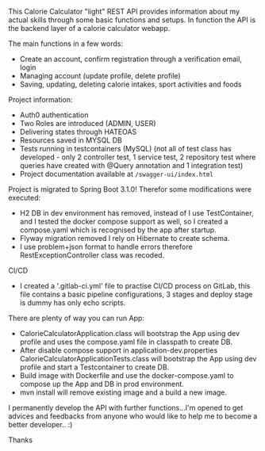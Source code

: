 This Calorie Calculator "light" REST API provides information about my actual skills through some basic functions and setups.
In function the API is the backend layer of a calorie calculator webapp.

The main functions in a few words:

- Create an account, confirm registration through a verification email, login 
- Managing account (update profile, delete profile)
- Saving, updating, deleting calorie intakes, sport activities and foods

Project information:

- Auth0 authentication 
- Two Roles are introduced (ADMIN, USER) 
- Delivering states through HATEOAS
- Resources saved in MYSQL DB
- Tests running in testcontainers (MySQL) (not all of test class has developed - only 2 controller test, 1 service test, 2 repository test where queries have created with @Query annotation and 1 integration test)
- Project documentation available at `/swagger-ui/index.html`

Project is migrated to Spring Boot 3.1.0! Therefor some modifications were executed:

- H2 DB in dev environment has removed, instead of I use TestContainer, and I tested the docker compose support as well,
so I created a compose.yaml which is recognised by the app after startup.
- Flyway migration removed I rely on Hibernate to create schema.
- I use problem+json format to handle errors therefore RestExceptionController class was recoded.

CI/CD
- I created a '.gitlab-ci.yml' file to practise CI/CD process on GitLab, this file contains a basic pipeline configurations, 3 stages and deploy stage is dummy has only echo scripts.

There are plenty of way you can run App:
- CalorieCalculatorApplication.class will bootstrap the App using dev profile and uses the compose.yaml file in classpath to create DB.
- After disable compose support in application-dev.properties CalorieCalculatorApplicationTests.class will bootstrap the App  using dev profile and start a Testcontainer to create DB. 
- Build image with Dockerfile and use the docker-compose.yaml to compose up the App and DB in prod environment. 
- mvn install will remove existing image and a build a new image. 

I permanently develop the API with further functions...I'm opened to get advices and feedbacks from anyone who would like to help me to become a better developer.. :)

Thanks